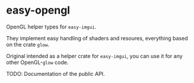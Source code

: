 # easy-opengl

OpenGL helper types for `easy-imgui`.

They implement easy handling of shaders and resoures, everything based on the crate `glow`.

Original intended as a helper crate for `easy-imgui`, you  can use it for any other OpenGL-`glow` code.

TODO: Documentation of the public API.